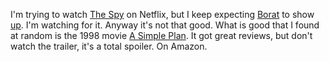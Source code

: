 I'm trying to watch <a href="https://en.wikipedia.org/wiki/The_Spy_(TV_series)">The Spy</a> on Netflix, but I keep expecting <a href="https://www.youtube.com/watch?v=iJZO5Hge2DY">Borat</a> to show <a href="https://www.youtube.com/watch?v=Vb3IMTJjzfo">up</a>. I'm watching for it. Anyway it's not that good. What is good that I found at random is the 1998 movie <a href="https://en.wikipedia.org/wiki/A_Simple_Plan_(film)">A Simple Plan</a>. It got great reviews, but don't watch the trailer, it's a total spoiler. On Amazon.
